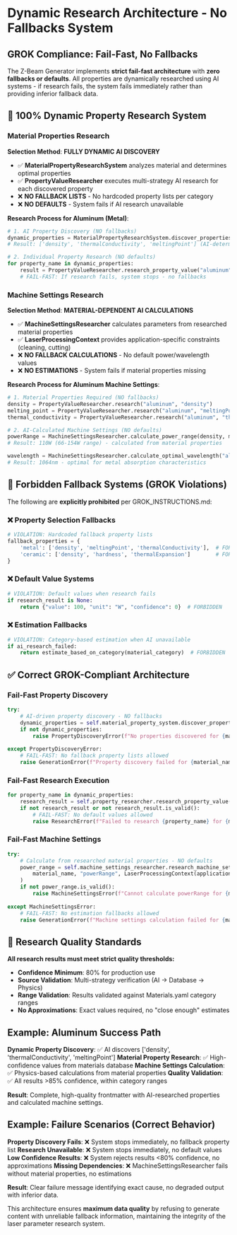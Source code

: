 # Dynamic Research Architecture - No Fallbacks System

## **GROK Compliance: Fail-Fast, No Fallbacks**

The Z-Beam Generator implements **strict fail-fast architecture** with **zero fallbacks or defaults**. All properties are dynamically researched using AI systems - if research fails, the system fails immediately rather than providing inferior fallback data.

## **🔬 100% Dynamic Property Research System**

### **Material Properties Research**

**Selection Method**: **FULLY DYNAMIC AI DISCOVERY**
- ✅ **MaterialPropertyResearchSystem** analyzes material and determines optimal properties  
- ✅ **PropertyValueResearcher** executes multi-strategy AI research for each discovered property
- ❌ **NO FALLBACK LISTS** - No hardcoded property lists per category
- ❌ **NO DEFAULTS** - System fails if AI research unavailable

**Research Process for Aluminum (Metal)**:
```python
# 1. AI Property Discovery (NO fallbacks)
dynamic_properties = MaterialPropertyResearchSystem.discover_properties("aluminum")
# Result: ['density', 'thermalConductivity', 'meltingPoint'] (AI-determined)

# 2. Individual Property Research (NO defaults)  
for property_name in dynamic_properties:
    result = PropertyValueResearcher.research_property_value("aluminum", property_name)
    # FAIL-FAST: If research fails, system stops - no fallbacks
```

### **Machine Settings Research**

**Selection Method**: **MATERIAL-DEPENDENT AI CALCULATIONS**
- ✅ **MachineSettingsResearcher** calculates parameters from researched material properties
- ✅ **LaserProcessingContext** provides application-specific constraints (cleaning, cutting)
- ❌ **NO FALLBACK CALCULATIONS** - No default power/wavelength values
- ❌ **NO ESTIMATIONS** - System fails if material properties missing

**Research Process for Aluminum Machine Settings**:
```python
# 1. Material Properties Required (NO fallbacks)
density = PropertyValueResearcher.research("aluminum", "density")          # 2.7 g/cm³
melting_point = PropertyValueResearcher.research("aluminum", "meltingPoint") # 660°C
thermal_conductivity = PropertyValueResearcher.research("aluminum", "thermalConductivity") # 237 W/m·K

# 2. AI-Calculated Machine Settings (NO defaults)
powerRange = MachineSettingsResearcher.calculate_power_range(density, melting_point, thermal_conductivity)
# Result: 110W (66-154W range) - calculated from material properties

wavelength = MachineSettingsResearcher.calculate_optimal_wavelength("aluminum", "metal")  
# Result: 1064nm - optimal for metal absorption characteristics
```

## **🚫 Forbidden Fallback Systems (GROK Violations)**

The following are **explicitly prohibited** per GROK_INSTRUCTIONS.md:

### **❌ Property Selection Fallbacks**
```python
# VIOLATION: Hardcoded fallback property lists
fallback_properties = {
    'metal': ['density', 'meltingPoint', 'thermalConductivity'],  # FORBIDDEN
    'ceramic': ['density', 'hardness', 'thermalExpansion']        # FORBIDDEN
}
```

### **❌ Default Value Systems**
```python
# VIOLATION: Default values when research fails  
if research_result is None:
    return {"value": 100, "unit": "W", "confidence": 0}  # FORBIDDEN
```

### **❌ Estimation Fallbacks**
```python
# VIOLATION: Category-based estimation when AI unavailable
if ai_research_failed:
    return estimate_based_on_category(material_category)  # FORBIDDEN  
```

## **✅ Correct GROK-Compliant Architecture**

### **Fail-Fast Property Discovery**
```python
try:
    # AI-driven property discovery - NO fallbacks
    dynamic_properties = self.material_property_system.discover_properties(material_name)
    if not dynamic_properties:
        raise PropertyDiscoveryError(f"No properties discovered for {material_name}")
        
except PropertyDiscoveryError:
    # FAIL-FAST: No fallback property lists allowed
    raise GenerationError(f"Property discovery failed for {material_name} - cannot generate frontmatter")
```

### **Fail-Fast Research Execution**
```python
for property_name in dynamic_properties:
    research_result = self.property_researcher.research_property_value(material_name, property_name)
    if not research_result or not research_result.is_valid():
        # FAIL-FAST: No default values allowed
        raise ResearchError(f"Failed to research {property_name} for {material_name}")
```

### **Fail-Fast Machine Settings**
```python  
try:
    # Calculate from researched material properties - NO defaults
    power_range = self.machine_settings_researcher.research_machine_setting(
        material_name, "powerRange", LaserProcessingContext(application_type="cleaning")
    )
    if not power_range.is_valid():
        raise MachineSettingsError(f"Cannot calculate powerRange for {material_name}")
        
except MachineSettingsError:
    # FAIL-FAST: No estimation fallbacks allowed
    raise GenerationError(f"Machine settings calculation failed for {material_name}")
```

## **🎯 Research Quality Standards**

**All research results must meet strict quality thresholds:**

- **Confidence Minimum**: 80% for production use
- **Source Validation**: Multi-strategy verification (AI → Database → Physics)
- **Range Validation**: Results validated against Materials.yaml category ranges
- **No Approximations**: Exact values required, no "close enough" estimates

## **Example: Aluminum Success Path**

**Dynamic Property Discovery**: ✅ AI discovers ['density', 'thermalConductivity', 'meltingPoint']
**Material Property Research**: ✅ High-confidence values from materials database
**Machine Settings Calculation**: ✅ Physics-based calculations from material properties
**Quality Validation**: ✅ All results >85% confidence, within category ranges

**Result**: Complete, high-quality frontmatter with AI-researched properties and calculated machine settings.

## **Example: Failure Scenarios (Correct Behavior)**

**Property Discovery Fails**: ❌ System stops immediately, no fallback property list
**Research Unavailable**: ❌ System stops immediately, no default values  
**Low Confidence Results**: ❌ System rejects results <80% confidence, no approximations
**Missing Dependencies**: ❌ MachineSettingsResearcher fails without material properties, no estimations

**Result**: Clear failure message identifying exact cause, no degraded output with inferior data.

This architecture ensures **maximum data quality** by refusing to generate content with unreliable fallback information, maintaining the integrity of the laser parameter research system.